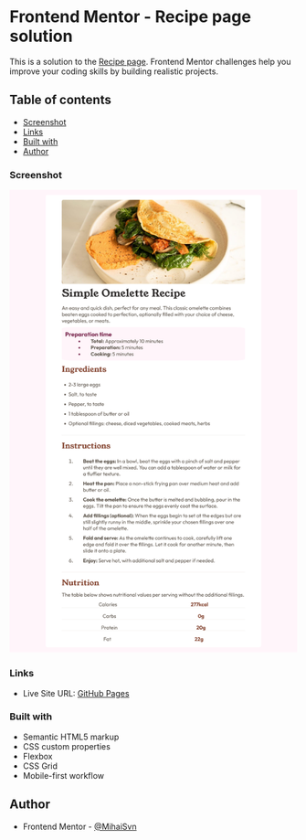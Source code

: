 # Frontend Mentor - Recipe page solution

This is a solution to the [Recipe page](https://www.frontendmentor.io/challenges/recipe-page-KiTsR8QQKm). Frontend Mentor challenges help you improve your coding skills by building realistic projects. 

## Table of contents

  - [Screenshot](#screenshot)
  - [Links](#links)
  - [Built with](#built-with)
  - [Author](#author)




### Screenshot

![](./Screenshot%202025-08-06%20at%2016-49-19%20Frontend%20Mentor%20Recipe%20page.png)


### Links

- Live Site URL: [GitHub Pages](https://mihaisvn.github.io/Omelette-Recipe/)


### Built with

- Semantic HTML5 markup
- CSS custom properties
- Flexbox
- CSS Grid
- Mobile-first workflow



## Author

- Frontend Mentor - [@MihaiSvn](https://www.frontendmentor.io/profile/MihaiSvn)

